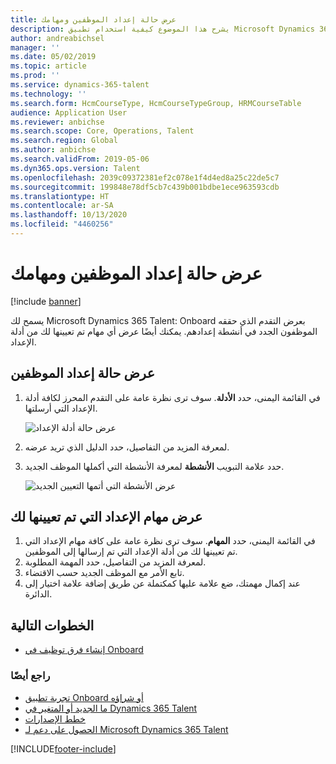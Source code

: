 ```yaml
---
title: عرض حالة إعداد الموظفين ومهامك
description: يشرح هذا الموضوع كيفية استخدام تطبيق Microsoft Dynamics 365 Talent - Onboard لتعقب تقدم الموظفين الجدد في عملية إعدادهم.
author: andreabichsel
manager: ''
ms.date: 05/02/2019
ms.topic: article
ms.prod: ''
ms.service: dynamics-365-talent
ms.technology: ''
ms.search.form: HcmCourseType, HcmCourseTypeGroup, HRMCourseTable
audience: Application User
ms.reviewer: anbichse
ms.search.scope: Core, Operations, Talent
ms.search.region: Global
ms.author: anbichse
ms.search.validFrom: 2019-05-06
ms.dyn365.ops.version: Talent
ms.openlocfilehash: 2039c09372381ef2c078e1f4d4ed8a25c22de5c7
ms.sourcegitcommit: 199848e78df5cb7c439b001bdbe1ece963593cdb
ms.translationtype: HT
ms.contentlocale: ar-SA
ms.lasthandoff: 10/13/2020
ms.locfileid: "4460256"
---
```

# <a name="view-the-status-of-onboarding-employees-and-your-tasks"></a>عرض حالة إعداد الموظفين ومهامك

[!include [banner](includes/banner.md)]

يسمح لك Microsoft Dynamics 365 Talent: Onboard بعرض التقدم الذي حققه الموظفون الجدد في أنشطة إعدادهم. يمكنك أيضًا عرض أي مهام تم تعيينها لك من أدلة الإعداد.

## <a name="view-the-status-of-onboarding-employees"></a>عرض حالة إعداد الموظفين

1. في القائمة اليمنى، حدد **الأدلة**. سوف ترى نظرة عامة على التقدم المحرز لكافة أدلة الإعداد التي أرسلتها.

    ![[عرض حالة أدلة الإعداد](./media/onboard-guide-status.png)](./media/onboard-guide-status.png)

2. لمعرفة المزيد من التفاصيل، حدد الدليل الذي تريد عرضه.
3. حدد علامة التبويب **الأنشطة** لمعرفة الأنشطة التي أكملها الموظف الجديد.

    ![[عرض الأنشطة التي أتمها التعيين الجديد](./media/onboard-status-activities.png)](./media/onboard-status-activities.png)

## <a name="view-onboarding-tasks-that-are-assigned-to-you"></a>عرض مهام الإعداد التي تم تعيينها لك

1. في القائمة اليمنى، حدد **المهام**. سوف ترى نظرة عامة على كافة مهام الإعداد التي تم تعيينها لك من أدلة الإعداد التي تم إرسالها إلى الموظفين.
2. لمعرفة المزيد من التفاصيل، حدد المهمة المطلوبة.
3. تابع الأمر مع الموظف الجديد حسب الاقتضاء.
4. عند إكمال مهمتك، ضع علامة عليها كمكتملة عن طريق إضافة علامة اختيار إلى الدائرة.

## <a name="next-steps"></a>الخطوات التالية

- [إنشاء فرق توظيف في Onboard‎](./onboard-create-team.md)

### <a name="see-also"></a>راجع أيضًا

- [تجربة تطبيق Onboard أو شراؤه](https://dynamics.microsoft.com/talent/onboard/)
- [ما الجديد أو المتغير‬ في Dynamics 365 Talent](./whats-new.md)
- [خطط الإصدارات](https://docs.microsoft.com/business-applications-release-notes/index)
- [الحصول على دعم لـ Microsoft Dynamics 365 Talent](./talent-support.md)


[!INCLUDE[footer-include](../includes/footer-banner.md)]